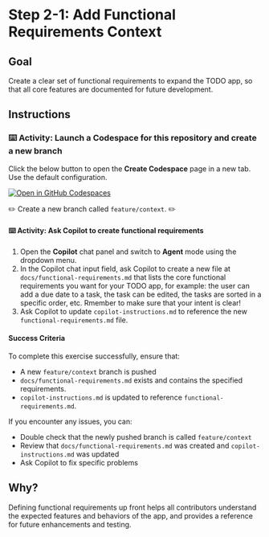 # Step 2-1: Add Functional Requirements Context

## Goal
Create a clear set of functional requirements to expand the TODO app, so that all core features are documented for future development.

## Instructions

### :keyboard: Activity: Launch a Codespace for this repository and create a new branch

Click the below button to open the **Create Codespace** page in a new tab. Use the default configuration.

   [![Open in GitHub Codespaces](https://github.com/codespaces/badge.svg)](https://codespaces.new/{{full_repo_name}}?quickstart=1)

:pencil2: Create a new branch called `feature/context`. :pencil2:

#### :keyboard: Activity: Ask Copilot to create functional requirements

1. Open the **Copilot** chat panel and switch to **Agent** mode using the dropdown menu.
2. In the Copilot chat input field, ask Copilot to create a new file at `docs/functional-requirements.md` that lists the core functional requirements you want for your TODO app, for example: the user can add a due date to a task, the task can be edited, the tasks are sorted in a specific order, etc. Rmember to make sure that your intent is clear!
3. Ask Copilot to update `copilot-instructions.md` to reference the new `functional-requirements.md` file.


#### Success Criteria
To complete this exercise successfully, ensure that:
- A new `feature/context` branch is pushed
- `docs/functional-requirements.md` exists and contains the specified requirements.
- `copilot-instructions.md` is updated to reference `functional-requirements.md`.

If you encounter any issues, you can:
- Double check that the newly pushed branch is called `feature/context`
- Review that `docs/functional-requirements.md` was created and `copilot-instructions.md` was updated
- Ask Copilot to fix specific problems


## Why?
Defining functional requirements up front helps all contributors understand the expected features and behaviors of the app, and provides a reference for future enhancements and testing.
